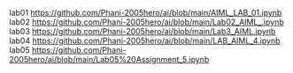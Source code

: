 lab01 https://github.com/Phani-2005hero/ai/blob/main/AIML_LAB_01.ipynb
lab02 https://github.com/Phani-2005hero/ai/blob/main/Lab02_AIML_.ipynb
lab03 https://github.com/Phani-2005hero/ai/blob/main/Lab3_AIML.ipynb
lab04 https://github.com/Phani-2005hero/ai/blob/main/LAB_AIML_4.ipynb
lab05 https://github.com/Phani-2005hero/ai/blob/main/Lab05%20Assignment_5.ipynb
